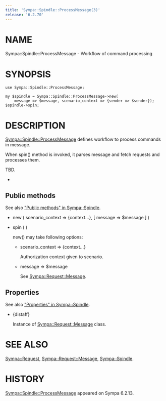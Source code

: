 ```yaml
---
title: 'Sympa::Spindle::ProcessMessage(3)'
release: '6.2.70'
---
```


# NAME

Sympa::Spindle::ProcessMessage - Workflow of command processing

# SYNOPSIS

    use Sympa::Spindle::ProcessMessage;

    my $spindle = Sympa::Spindle::ProcessMessage->new(
        message => $message, scenario_context => {sender => $sender});
    $spindle->spin;

# DESCRIPTION

[Sympa::Spindle::ProcessMessage](./Sympa-Spindle-ProcessMessage.3.md) defines workflow to process commands in
message.

When spin() method is invoked, it parses message and fetch requests and
processes them.

TBD.

-

## Public methods

See also ["Public methods" in Sympa::Spindle](./Sympa-Spindle.3.md#public-methods).

- new ( scenario\_context => {context...}, \[ message => $message \] )
- spin ( )

    new() may take following options:

    - scenario\_context => {context...}

        Authorization context given to scenario.

    - message => $message

        See [Sympa::Request::Message](./Sympa-Request-Message.3.md).

## Properties

See also ["Properties" in Sympa::Spindle](./Sympa-Spindle.3.md#properties).

- {distaff}

    Instance of [Sympa::Request::Message](./Sympa-Request-Message.3.md) class.

# SEE ALSO

[Sympa::Request](./Sympa-Request.3.md),
[Sympa::Request::Message](./Sympa-Request-Message.3.md),
[Sympa::Spindle](./Sympa-Spindle.3.md).

# HISTORY

[Sympa::Spindle::ProcessMessage](./Sympa-Spindle-ProcessMessage.3.md) appeared on Sympa 6.2.13.
